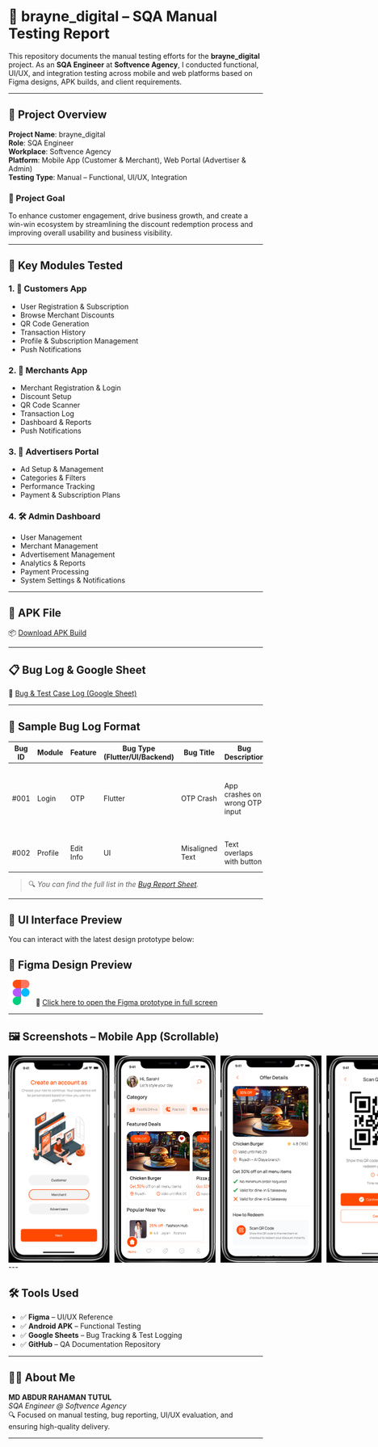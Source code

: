 # 🧪 brayne_digital – SQA Manual Testing Report

This repository documents the manual testing efforts for the **brayne_digital** project. As an **SQA Engineer** at **Softvence Agency**, I conducted functional, UI/UX, and integration testing across mobile and web platforms based on Figma designs, APK builds, and client requirements.

---

## 📌 Project Overview

**Project Name**: brayne_digital  
**Role**: SQA Engineer  
**Workplace**: Softvence Agency  
**Platform**: Mobile App (Customer & Merchant), Web Portal (Advertiser & Admin)  
**Testing Type**: Manual – Functional, UI/UX, Integration

### 🎯 Project Goal

To enhance customer engagement, drive business growth, and create a win-win ecosystem by streamlining the discount redemption process and improving overall usability and business visibility.

---

## 🧭 Key Modules Tested

### 1. 👤 Customers App
- User Registration & Subscription
- Browse Merchant Discounts
- QR Code Generation
- Transaction History
- Profile & Subscription Management
- Push Notifications

### 2. 🏪 Merchants App
- Merchant Registration & Login
- Discount Setup
- QR Code Scanner
- Transaction Log
- Dashboard & Reports
- Push Notifications

### 3. 📢 Advertisers Portal
- Ad Setup & Management
- Categories & Filters
- Performance Tracking
- Payment & Subscription Plans

### 4. 🛠️ Admin Dashboard
- User Management
- Merchant Management
- Advertisement Management
- Analytics & Reports
- Payment Processing
- System Settings & Notifications

---

## 📱 APK File

📦 [Download APK Build](app-release.apk)

---

## 📋 Bug Log & Google Sheet

🧾 [Bug & Test Case Log (Google Sheet)](https://docs.google.com/spreadsheets/d/1gT91kk-IStKj3tsPPcp1vSAUJd9k8RVdmOv-diOwgtQ/edit?usp=sharing)

---

## 🐞 Sample Bug Log Format

| Bug ID | Module | Feature | Bug Type (Flutter/UI/Backend) | Bug Title | Bug Description | Steps to Reproduce | Actual Result | Expected Result | Issue Labels | Severity | Attachment | Dev Status | Testers | Remark | Re-testing | Date |
|--------|--------|---------|-------------------------------|-----------|------------------|---------------------|----------------|------------------|---------------|----------|-------------|-------------|---------|--------|-------------|------|
| #001   | Login  | OTP     | Flutter                       | OTP Crash | App crashes on wrong OTP input | 1. Go to login screen<br>2. Enter invalid OTP<br>3. Tap Continue | App crashes | Error message should appear | Crash, Bug | High | Screenshot.png | Fixed | Tutul | Confirmed | ✅ | 2025-07-25 |
| #002   | Profile | Edit Info | UI                          | Misaligned Text | Text overlaps with button | Navigate to Profile > Edit | Text and button overlap | Proper alignment | UI | Medium | - | In Progress | Tutul | UI issue | ❌ | 2025-07-26 |

> 🔍 *You can find the full list in the [Bug Report Sheet](https://docs.google.com/spreadsheets/d/1gT91kk-IStKj3tsPPcp1vSAUJd9k8RVdmOv-diOwgtQ/edit?usp=sharing).*

---

## 📐 UI Interface Preview

You can interact with the latest design prototype below:
## 🎨 Figma Design Preview
[<img src="screenshots/figma.png" alt="Figma Preview – brayne_digital" width="50"/>](https://www.figma.com/proto/Nmujo7GcxmtjaZG3W8Ezu5/brayne_digital-%7C%7C-Web_genius-%7C%7C--FO313D439DBC3?node-id=1372-1332&p=f&t=Or22jUhZvvRPvYeR-1&scaling=scale-down&content-scaling=fixed&page-id=0%3A1)
🔗 [Click here to open the Figma prototype in full screen](https://www.figma.com/design/Nmujo7GcxmtjaZG3W8Ezu5/brayne_digital-%7C%7C-Web_genius-%7C%7C--FO313D439DBC3?node-id=232-5835&t=6m8xIi3XP60PzMiY-0)

---

## 🖼️ Screenshots – Mobile App (Scrollable)

<div style="display: flex; gap: 10px;">
  <img src="screenshots/Screenshot_1.png" width="200"/>
  <img src="screenshots/Screenshot_2.png" width="200"/>
  <img src="screenshots/Screenshot_3.png" width="200"/>
  <img src="screenshots/Screenshot_4.png" width="200"/>
  <img src="screenshots/Screenshot_5.png" width="200"/>
  <img src="screenshots/Screenshot_6.png" width="200"/>
  <img src="screenshots/Screenshot_7.png" width="200"/>
  <img src="screenshots/Screenshot_8.png" width="200"/>
</div>
---

## 🛠️ Tools Used

- ✅ **Figma** – UI/UX Reference
- ✅ **Android APK** – Functional Testing
- ✅ **Google Sheets** – Bug Tracking & Test Logging
- ✅ **GitHub** – QA Documentation Repository

---

## 🙋‍♀️ About Me

**MD ABDUR RAHAMAN TUTUL**  
*SQA Engineer @ Softvence Agency*  
🔍 Focused on manual testing, bug reporting, UI/UX evaluation, and ensuring high-quality delivery.

---
